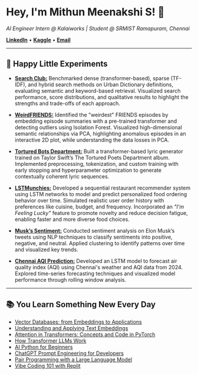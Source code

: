 # Hey, I'm Mithun Meenakshi S! 👋
*AI Engineer Intern @ Kalaiworks | Student @ SRMIST Ramapuram, Chennai*  

[**LinkedIn**](https://www.linkedin.com/in/mithunmeenakshi/) • [**Kaggle**](https://www.kaggle.com/mithunmeenakshis) • [**Email**](mailto:mithunmeenakshis@gmail.com)

---

## 🚀 Happy Little Experiments
- **[Search Club:](https://github.com/mithunmeenakshis/i-mess-around-here/blob/main/Search%20Club/notebook.ipynb)** Benchmarked dense (transformer-based), sparse (TF-IDF), and hybrid search methods on Urban Dictionary definitions, evaluating semantic and keyword-based retrieval. Visualized search performance, score distributions, and qualitative results to highlight the strengths and trade-offs of each approach.
- **[WeirdFRIENDS:](https://github.com/mithunmeenakshis/i-mess-around-here/blob/main/WeirdFRIENDS/notebook.ipynb)** Identified the "weirdest" FRIENDS episodes by embedding episode summaries with a pre-trained transformer and detecting outliers using Isolation Forest. Visualized high-dimensional semantic relationships via PCA, highlighting anomalous episodes in an interactive 2D plot, while understanding the data losses in PCA.

- **[Tortured Bots Department:](https://github.com/mithunmeenakshis/i-mess-around-here/blob/main/tortured-bots-department/torturedtransformer.ipynb)** Built a transformer-based lyric generator trained on Taylor Swift’s The Tortured Poets Department album. Implemented preprocessing, tokenization, and custom training with early stopping and hyperparameter optimization to generate contextually coherent lyric sequences.

- **[LSTMunchies:](https://www.kaggle.com/code/mithunmeenakshis/lstmunchies)** Developed a sequential restaurant recommender system using LSTM networks to model and predict personalized food ordering behavior over time. Simulated realistic user order history with preferences like cuisine, budget, and frequency. Incorporated an *"I'm Feeling Lucky"* feature to promote novelty and reduce decision fatigue, enabling faster and more diverse food choices.

- **[Musk’s Sentiment:](https://www.kaggle.com/code/mithunmeenakshis/musk-s-sentiment)** Conducted sentiment analysis on Elon Musk’s tweets using NLP techniques to classify sentiments into positive, negative, and neutral. Applied clustering to identify patterns over time and visualized key trends.
 
- **[Chennai AQI Prediction:](https://github.com/mithunmeenakshis/chennai_aqi)** Developed an LSTM model to forecast air quality index (AQI) using Chennai's weather and AQI data from 2024. Explored time-series forecasting techniques and visualized model performance through rolling window analysis.
---

## 📚 You Learn Something New Every Day  

- [Vector Databases: from Embeddings to Applications](https://learn.deeplearning.ai/accomplishments/9d47de84-b2a6-4744-a691-d00a9ea9ddd7?usp=sharing)
- [Understanding and Applying Text Embeddings](https://learn.deeplearning.ai/accomplishments/adb11045-1f6d-475a-8984-d24d20ffb108?usp=sharing)  
- [Attention in Transformers: Concepts and Code in PyTorch](https://learn.deeplearning.ai/accomplishments/fc86794a-df9c-48f7-ab17-2e1a9a00487b?usp=sharing)  
- [How Transformer LLMs Work](https://learn.deeplearning.ai/accomplishments/011d96b6-37d0-4281-b54e-97324348be89?usp=sharing)  
- [AI Python for Beginners](https://learn.deeplearning.ai/accomplishments/1c4c20bf-62de-48e9-bb0a-637b765de6c5?usp=sharing)  
- [ChatGPT Prompt Engineering for Developers](https://learn.deeplearning.ai/accomplishments/ed160f06-e6e1-4c82-ac9f-f370b219acb6?usp=sharing)  
- [Pair Programming with a Large Language Model](https://learn.deeplearning.ai/accomplishments/d78aef5d-a532-448f-9adb-495edf5f88e3?usp=sharing)  
- [Vibe Coding 101 with Replit](https://learn.deeplearning.ai/accomplishments/c422c946-8d47-40be-94fc-2aa651bad949?usp=sharing)  
